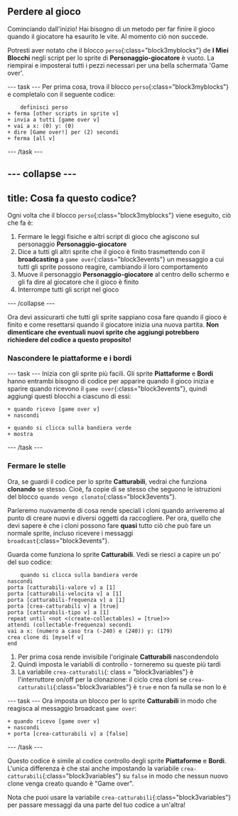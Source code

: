 ## Perdere al gioco

Cominciando dall'inizio! Hai bisogno di un metodo per far finire il gioco quando il giocatore ha esaurito le vite. Al momento ciò non succede.

Potresti aver notato che il blocco `perso`{:class="block3myblocks"} de **I Miei Blocchi** negli script per lo sprite di **Personaggio-giocatore** è vuoto. La riempirai e imposterai tutti i pezzi necessari per una bella schermata 'Game over'.

\--- task \--- Per prima cosa, trova il blocco `perso`{:class="block3myblocks"} e completalo con il seguente codice:

```blocks3
    definisci perso
+ ferma [other scripts in sprite v]
+ invia a tutti [game over v]
+ vai a x: (0) y: (0)
+ dire [Game over!] per (2) secondi
+ ferma [all v]
```

\--- /task \---

## \--- collapse \---

## title: Cosa fa questo codice?

Ogni volta che il blocco `perso`{:class="block3myblocks"} viene eseguito, ciò che fa è:

1. Fermare le leggi fisiche e altri script di gioco che agiscono sul personaggio **Personaggio-giocatore**
2. Dice a tutti gli altri sprite che il gioco è finito trasmettendo con il **broadcasting** a `game over`{:class="block3events"} un messaggio a cui tutti gli sprite possono reagire, cambiando il loro comportamento
3. Muove il personaggio **Personaggio-giocatore** al centro dello schermo e gli fa dire al giocatore che il gioco è finito
4. Interrompe tutti gli script nel gioco

\--- /collapse \---

Ora devi assicurarti che tutti gli sprite sappiano cosa fare quando il gioco è finito e come resettarsi quando il giocatore inizia una nuova partita. **Non dimenticare che eventuali nuovi sprite che aggiungi potrebbero richiedere del codice a questo proposito!**

### Nascondere le piattaforme e i bordi

\--- task \--- Inizia con gli sprite più facili. Gli sprite **Piattaforme** e **Bordi** hanno entrambi bisogno di codice per apparire quando il gioco inizia e sparire quando ricevono il `game over`{:class="block3events"}, quindi aggiungi questi blocchi a ciascuno di essi:

```blocks3
+ quando ricevo [game over v]
+ nascondi
```

```blocks3
+ quando si clicca sulla bandiera verde
+ mostra
```

\--- /task \---

### Fermare le stelle

Ora, se guardi il codice per lo sprite **Catturabili**, vedrai che funziona **clonando** se stesso. Cioè, fa copie di se stesso che seguono le istruzioni del blocco `quando vengo clonato`{:class="block3events"}.

Parleremo nuovamente di cosa rende speciali i cloni quando arriveremo al punto di creare nuovi e diversi oggetti da raccogliere. Per ora, quello che devi sapere è che i cloni possono fare **quasi** tutto ciò che può fare un normale sprite, incluso ricevere i messaggi `broadcast`{:class="block3events"}.

Guarda come funziona lo sprite **Catturabili**. Vedi se riesci a capire un po' del suo codice:

```blocks3
    quando si clicca sulla bandiera verde
nascondi
porta [catturabili-valore v] a [1]
porta [catturabili-velocita v] a [1]
porta [catturabili-frequenza v] a [1]
porta [crea-catturabili v] a [true]
porta [catturabili-tipo v] a [1]
repeat until <not <(create-collectables) = [true]>>
attendi (collectable-frequenza) secondi
vai a x: (numero a caso tra (-240) e (240)) y: (179)
crea clone di [myself v]
end
```

1. Per prima cosa rende invisibile l'originale **Catturabili** nascondendolo
2. Quindi imposta le variabili di controllo - torneremo su queste più tardi
3. La variabile `crea-catturabili`{: class = "block3variables"} è l'interruttore on/off per la clonazione: il ciclo crea cloni se `crea-catturabili`{:class="block3variables"} è `true` e non fa nulla se non lo è

\--- task \--- Ora imposta un blocco per lo sprite **Catturabili** in modo che reagisca al messaggio broadcast `game over`:

```blocks3
+ quando ricevo [game over v]
+ nascondi
+ porta [crea-catturabili v] a [false]
```

\--- /task \---

Questo codice è simile al codice controllo degli sprite **Piattaforme** e **Bordi**. L'unica differenza è che stai anche impostando la variabile `crea-catturabili`{:class="block3variables"} su `false` in modo che nessun nuovo clone venga creato quando è "Game over".

Nota che puoi usare la variabile `crea-catturabili`{:class="block3variables"} per passare messaggi da una parte del tuo codice a un'altra!